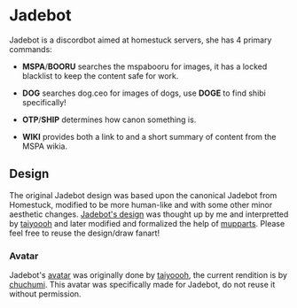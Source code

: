 # Jadebot

Jadebot is a discordbot aimed at homestuck servers, she has 4 primary commands:

- **MSPA**/**BOORU** searches the mspabooru for images, it has a locked blacklist to keep the content safe for work.

- **DOG** searches dog.ceo for images of dogs, use **DOGE** to find shibi specifically!

- **OTP**/**SHIP** determines how canon something is.

- **WIKI** provides both a link to and a short summary of content from the MSPA wikia.

## Design
The original Jadebot design was based upon the canonical Jadebot from Homestuck, modified to be more human-like and with some other minor aesthetic changes.
[Jadebot's design](https://raw.githubusercontent.com/oct2pus/jadebot/origin/art/reference_sheet.png) was thought up by me and interpretted by [taiyoooh](taiyoooh.tumblr.com) and later modified and formalized the help of [mupparts](https://mupparts.tumblr.com). Please feel free to reuse the design/draw fanart!

### Avatar
Jadebot's [avatar](https://raw.githubusercontent.com/oct2pus/jadebot/origin/art/jadebot.png) was originally done by [taiyoooh](taiyoooh.tumblr.com), the current rendition is by [chuchumi](https://twitter.com/wheatiesquares). This avatar was specifically made for Jadebot, do not reuse it without permission.
